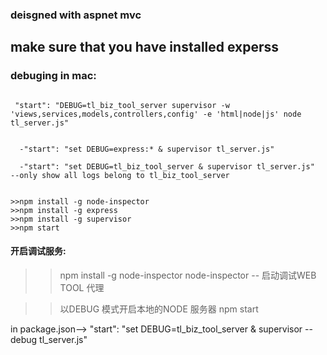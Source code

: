 ### deisgned with aspnet mvc

## make sure that you have installed experss


### debuging in mac: 

``` mac/linux command

 "start": "DEBUG=tl_biz_tool_server supervisor -w 'views,services,models,controllers,config' -e 'html|node|js' node tl_server.js"

```






``` window batch

  -"start": "set DEBUG=express:* & supervisor tl_server.js"
  
  -"start": "set DEBUG=tl_biz_tool_server & supervisor tl_server.js"   --only show all logs belong to tl_biz_tool_server

```

``` shell command

>>npm install -g node-inspector 
>>npm install -g express
>>npm install -g supervisor
>>npm start

```


#### 开启调试服务:
>>npm install -g node-inspector
>>node-inspector  -- 启动调试WEB TOOL 代理

>>以DEBUG 模式开启本地的NODE 服务器 npm start

in package.json-->
"start": "set DEBUG=tl_biz_tool_server & supervisor --debug tl_server.js"

